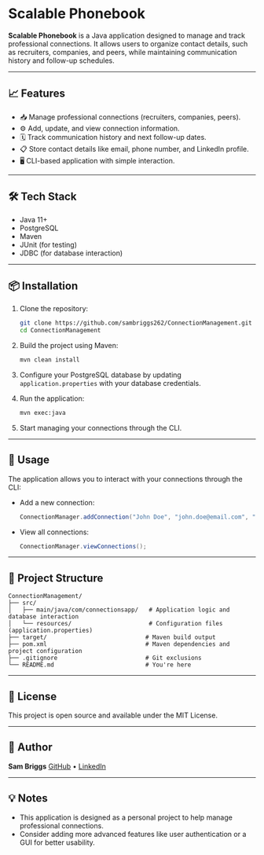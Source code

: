 # Scalable Phonebook

**Scalable Phonebook** is a Java application designed to manage and track professional connections. It allows users to organize contact details, such as recruiters, companies, and peers, while maintaining communication history and follow-up schedules.

---

## 📈 Features

- 📥 Manage professional connections (recruiters, companies, peers).
- ⚙️ Add, update, and view connection information.
- 🗓️ Track communication history and next follow-up dates.
- 📋 Store contact details like email, phone number, and LinkedIn profile.
- 🖥️ CLI-based application with simple interaction.

---

## 🛠️ Tech Stack

- Java 11+
- PostgreSQL
- Maven
- JUnit (for testing)
- JDBC (for database interaction)

---

## 📦 Installation

1. Clone the repository:
   ```bash
   git clone https://github.com/sambriggs262/ConnectionManagement.git
   cd ConnectionManagement
   ```

2. Build the project using Maven:
   ```bash
   mvn clean install
   ```

3. Configure your PostgreSQL database by updating `application.properties` with your database credentials.

4. Run the application:
   ```bash
   mvn exec:java
   ```

5. Start managing your connections through the CLI.

---

## 🚀 Usage

The application allows you to interact with your connections through the CLI:

- Add a new connection:
    ```java
    ConnectionManager.addConnection("John Doe", "john.doe@email.com", "Recruiter", "LinkedIn URL");
    ```
- View all connections:
    ```java
    ConnectionManager.viewConnections();
    ```

---

## 📁 Project Structure

```
ConnectionManagement/
├── src/
│   ├── main/java/com/connectionsapp/   # Application logic and database interaction
│   └── resources/                      # Configuration files (application.properties)
├── target/                            # Maven build output
├── pom.xml                            # Maven dependencies and project configuration
├── .gitignore                         # Git exclusions
└── README.md                          # You're here
```

---

## 📜 License

This project is open source and available under the MIT License.

---

## 👤 Author

**Sam Briggs**
[GitHub](https://github.com/sambriggs262) • [LinkedIn](https://linkedin.com/in/sam-briggs-8a825b327)

---

## 💡 Notes

- This application is designed as a personal project to help manage professional connections.
- Consider adding more advanced features like user authentication or a GUI for better usability.
